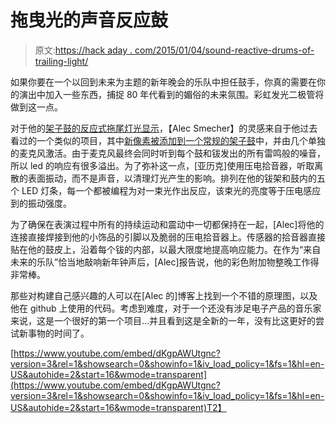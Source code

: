 # 拖曳光的声音反应鼓

> 原文:[https://hack aday . com/2015/01/04/sound-reactive-drums-of-trailing-light/](https://hackaday.com/2015/01/04/sound-reactive-drums-of-trailing-light/)

如果你要在一个以回到未来为主题的新年晚会的乐队中担任鼓手，你真的需要在你的演出中加入一些东西，捕捉 80 年代看到的媚俗的未来氛围。彩虹发光二极管将做到这一点。

对于他的[架子鼓的反应式拖尾灯光显示](http://cassettepunk.com/blog/2015/01/03/drum-lights/)，【Alec Smecher】的灵感来自于他过去看过的一个类似的项目，其中[新像素被添加到一个常规的架子鼓](http://hackaday.com/2014/08/26/gemma-powered-neopixel-sound-reactive-drums/)中，并由几个单独的麦克风激活。由于麦克风最终会同时听到每个鼓和钹发出的所有雷鸣般的噪音，所以 led 的响应有很多溢出。为了弥补这一点，[亚历克]使用压电拾音器，听取离散的表面振动，而不是声音，以清理灯光产生的影响。排列在他的钹架和鼓内的五个 LED 灯条，每一个都被编程为对一束光作出反应，该束光的亮度等于压电感应到的振动强度。

为了确保在表演过程中所有的持续运动和震动中一切都保持在一起，[Alec]将他的连接直接焊接到他的小饰品的引脚以及脆弱的压电拾音器上。传感器的拾音器直接贴在他的鼓皮上，沿着每个钹的内部，以最大限度地提高响应能力。在作为“来自未来的乐队”恰当地敲响新年钟声后，[Alec]报告说，他的彩色附加物整晚工作得非常棒。

那些对构建自己感兴趣的人可以在[Alec 的]博客上找到一个不错的原理图，以及他在 github 上使用的代码。考虑到难度，对于一个还没有涉足电子产品的音乐家来说，这是一个很好的第一个项目…并且看到这是全新的一年，没有比这更好的尝试新事物的时间了。

[https://www.youtube.com/embed/dKgpAWUtgnc?version=3&rel=1&showsearch=0&showinfo=1&iv_load_policy=1&fs=1&hl=en-US&autohide=2&start=16&wmode=transparent](https://www.youtube.com/embed/dKgpAWUtgnc?version=3&rel=1&showsearch=0&showinfo=1&iv_load_policy=1&fs=1&hl=en-US&autohide=2&start=16&wmode=transparent)T2】